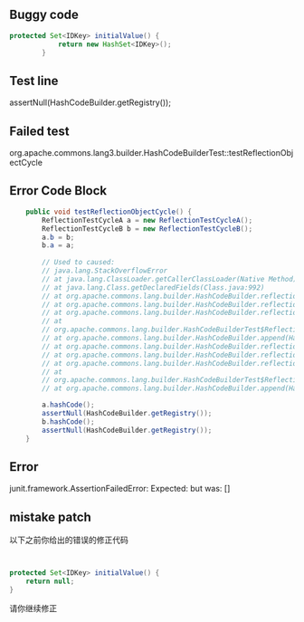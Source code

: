 

## Buggy code
```java
protected Set<IDKey> initialValue() {
            return new HashSet<IDKey>();
        }
```

## Test line
assertNull(HashCodeBuilder.getRegistry());

## Failed test
org.apache.commons.lang3.builder.HashCodeBuilderTest::testReflectionObjectCycle

## Error Code Block
```java
    public void testReflectionObjectCycle() {
        ReflectionTestCycleA a = new ReflectionTestCycleA();
        ReflectionTestCycleB b = new ReflectionTestCycleB();
        a.b = b;
        b.a = a;
        
        // Used to caused:
        // java.lang.StackOverflowError
        // at java.lang.ClassLoader.getCallerClassLoader(Native Method)
        // at java.lang.Class.getDeclaredFields(Class.java:992)
        // at org.apache.commons.lang.builder.HashCodeBuilder.reflectionAppend(HashCodeBuilder.java:373)
        // at org.apache.commons.lang.builder.HashCodeBuilder.reflectionHashCode(HashCodeBuilder.java:349)
        // at org.apache.commons.lang.builder.HashCodeBuilder.reflectionHashCode(HashCodeBuilder.java:155)
        // at
        // org.apache.commons.lang.builder.HashCodeBuilderTest$ReflectionTestCycleB.hashCode(HashCodeBuilderTest.java:53)
        // at org.apache.commons.lang.builder.HashCodeBuilder.append(HashCodeBuilder.java:422)
        // at org.apache.commons.lang.builder.HashCodeBuilder.reflectionAppend(HashCodeBuilder.java:383)
        // at org.apache.commons.lang.builder.HashCodeBuilder.reflectionHashCode(HashCodeBuilder.java:349)
        // at org.apache.commons.lang.builder.HashCodeBuilder.reflectionHashCode(HashCodeBuilder.java:155)
        // at
        // org.apache.commons.lang.builder.HashCodeBuilderTest$ReflectionTestCycleA.hashCode(HashCodeBuilderTest.java:42)
        // at org.apache.commons.lang.builder.HashCodeBuilder.append(HashCodeBuilder.java:422)

        a.hashCode();
        assertNull(HashCodeBuilder.getRegistry());
        b.hashCode();
        assertNull(HashCodeBuilder.getRegistry());
    }
```

## Error
junit.framework.AssertionFailedError: Expected: <null> but was: []
## mistake patch
以下之前你给出的错误的修正代码
```java


protected Set<IDKey> initialValue() {
    return null;
}

```
请你继续修正